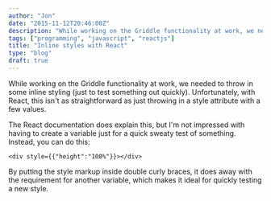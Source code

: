 ```yaml
---
author: "Jon"
date: "2015-11-12T20:46:00Z"
description: "While working on the Griddle functionality at work, we needed to throw in some inline styling (just to test something out quickly). Unfortunately, with React, this isn't as straightforward as just throwing in a style attribute with a few values."
tags: ["programming", "javascript", "reactjs"]
title: "Inline styles with React"
type: "blog"
draft: true
---
```


While working on the Griddle functionality at work, we needed to throw in some inline styling (just to test something out quickly). Unfortunately, with React, this isn't as straightforward as just throwing in a style attribute with a few values.

The React documentation does explain this, but I'm not impressed with having to create a variable just for a quick sweaty test of something. Instead, you can do this:

	<div style={{"height":"100%"}}></div>

By putting the style markup inside double curly braces, it does away with the requirement for another variable, which makes it ideal for quickly testing a new style.